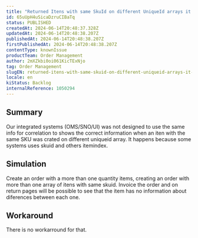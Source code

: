 ```yaml
---
title: "Returned Itens with same SkuId on different UniqueId arrays it is not visible properly"
id: 65uUpH4uSicaDzruCIBaTq
status: PUBLISHED
createdAt: 2024-06-14T20:48:37.328Z
updatedAt: 2024-06-14T20:48:38.207Z
publishedAt: 2024-06-14T20:48:38.207Z
firstPublishedAt: 2024-06-14T20:48:38.207Z
contentType: knownIssue
productTeam: Order Management
author: 2mXZkbi0oi061KicTExNjo
tag: Order Management
slugEN: returned-itens-with-same-skuid-on-different-uniqueid-arrays-it-is-not-visible-properly
locale: en
kiStatus: Backlog
internalReference: 1050294
---
```


## Summary


Our integrated systems (OMS/SNO/UI) was not designed to use the same info for correlation to shows the correct information when an iten with the same SKU was crated on different uniqueid array. It happens because some systems uses skuid and others itemindex.


##

## Simulation


Create an order with a more than one quantity items, creating an order with more than one array of itens with same skuid. Invoice the order and on return pages will be possible to see that the item has no information about diferences between each one.


##

## Workaround


There is no workarround for that.





